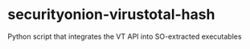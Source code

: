 # securityonion-virustotal-hash
Python script that integrates the VT API into SO-extracted executables

